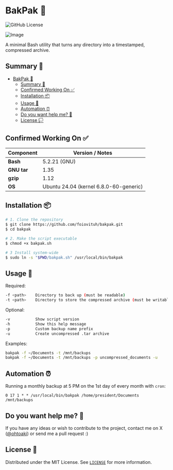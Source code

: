 # BakPak 💾
![GitHub License](https://img.shields.io/github/license/foiovituh/bakpak)

![Image](https://github.com/user-attachments/assets/cc4d443d-f1f2-4a34-8b59-f073e5ed0321)

A minimal Bash utility that turns any directory into a timestamped, compressed archive.

## Summary 📝
- [BakPak 💾](#bakpak-)
  - [Summary 📝](#summary-)
  - [Confirmed Working On ✅](#confirmed-working-on-)
  - [Installation 📦](#installation-)
  - [Usage 🚀](#usage-)
  - [Automation ⏰](#automation-)
  - [Do you want help me? 👥](#do-you-want-help-me-)
  - [License 🏳️](#license-️)

## Confirmed Working On ✅
| Component   | Version / Notes                        |
| ----------- | -------------------------------------- |
| **Bash**    | 5.2.21 (GNU)                           |
| **GNU tar** | 1.35                                   |
| **gzip**    | 1.12                                   |
| **OS**      | Ubuntu 24.04 (kernel 6.8.0-60-generic) |

## Installation 📦
```bash
# 1. Clone the repository
$ git clone https://github.com/foiovituh/bakpak.git
$ cd bakpak

# 2. Make the script executable
$ chmod +x bakpak.sh

# 3 Install system‑wide
$ sudo ln -s "$PWD/bakpak.sh" /usr/local/bin/bakpak
```

## Usage 🚀
Required:
```bash
-f <path>    Directory to back up (must be readable)
-t <path>    Directory to store the compressed archive (must be writable)
```

Optional:
```bash
-v           Show script version
-h           Show this help message
-p           Custom backup name prefix
-u           Create uncompressed .tar archive
```

Examples:
```bash
bakpak -f ~/Documents -t /mnt/backups
bakpak -f ~/Documents -t /mnt/backups -p uncompressed_documents -u
```

## Automation ⏰
Running a monthly backup at 5 PM on the 1st day of every month with `cron`:

```cron
0 17 1 * * /usr/local/bin/bakpak /home/president/Documents /mnt/backups
```

## Do you want help me? 👥
If you have any ideas or wish to contribute to the project, contact me on X (<a href="https://x.com/ohtoaki" target="_blank">@ohtoaki</a>) or send me a pull request :)

## License 📄
Distributed under the MIT License. See [`LICENSE`](LICENSE) for more information.
